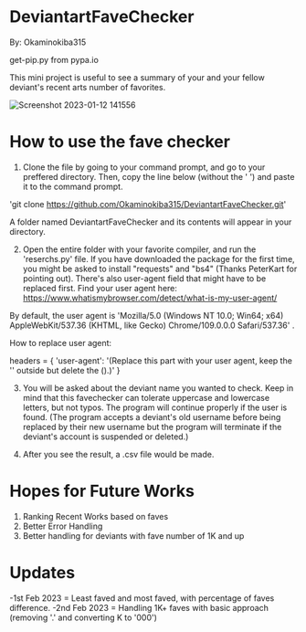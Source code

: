 # DeviantartFaveChecker
By: Okaminokiba315



get-pip.py from pypa.io

This mini project is useful to see a summary of your and your fellow deviant's recent arts number of favorites.

![Screenshot 2023-01-12 141556](https://user-images.githubusercontent.com/97293254/212002194-e35e0573-2405-4e72-8792-f806dfcfeaa3.jpg)

# How to use the fave checker

1. Clone the file by going to your command prompt, and go to your preffered directory.
Then, copy the line below (without the ' ') and paste it to the command prompt. 

'git clone https://github.com/Okaminokiba315/DeviantartFaveChecker.git'

A folder named DeviantartFaveChecker and its contents will appear in your directory.

2. Open the entire folder with your favorite compiler, and run the 'reserchs.py' file. 
If you have downloaded the package for the first time, you might be asked to
install "requests" and "bs4" (Thanks PeterKart for pointing out).
There's also user-agent field that might have to be replaced first.
Find your user agent here:
https://www.whatismybrowser.com/detect/what-is-my-user-agent/

By default, the user agent is 'Mozilla/5.0 (Windows NT 10.0; Win64; x64) AppleWebKit/537.36 (KHTML, like Gecko) Chrome/109.0.0.0 Safari/537.36' .

How to replace user agent: 

headers = {
    'user-agent': '(Replace this part with your user agent, keep the '' outside but delete the ().)'
}

3. You will be asked about the deviant name you wanted to check.
Keep in mind that this favechecker can tolerate uppercase and lowercase letters, but not typos.
The program will continue properly if the user is found.
(The program accepts a deviant's old username before being replaced by their new username but the program will terminate if the deviant's account is suspended or deleted.)

4. After you see the result, a .csv file would be made.

# Hopes for Future Works
1. Ranking Recent Works based on faves
2. Better Error Handling
3. Better handling for deviants with fave number of 1K and up

# Updates

-1st Feb 2023 = Least faved and most faved, with percentage of faves difference.
-2nd Feb 2023 = Handling 1K+ faves with basic approach (removing '.' and converting K to '000')